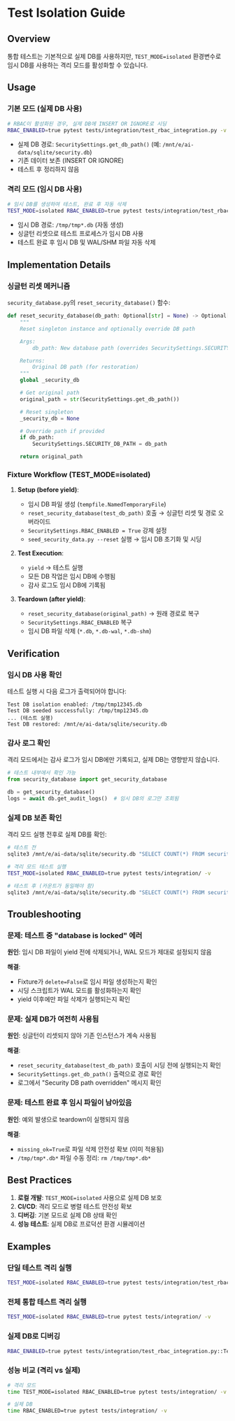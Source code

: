 # Test Isolation Guide

## Overview

통합 테스트는 기본적으로 실제 DB를 사용하지만, `TEST_MODE=isolated` 환경변수로 임시 DB를 사용하는 격리 모드를 활성화할 수 있습니다.

## Usage

### 기본 모드 (실제 DB 사용)

```bash
# RBAC이 활성화된 경우, 실제 DB에 INSERT OR IGNORE로 시딩
RBAC_ENABLED=true pytest tests/integration/test_rbac_integration.py -v
```

- 실제 DB 경로: `SecuritySettings.get_db_path()` (예: `/mnt/e/ai-data/sqlite/security.db`)
- 기존 데이터 보존 (INSERT OR IGNORE)
- 테스트 후 정리하지 않음

### 격리 모드 (임시 DB 사용)

```bash
# 임시 DB를 생성하여 테스트, 완료 후 자동 삭제
TEST_MODE=isolated RBAC_ENABLED=true pytest tests/integration/test_rbac_integration.py -v
```

- 임시 DB 경로: `/tmp/tmp*.db` (자동 생성)
- 싱글턴 리셋으로 테스트 프로세스가 임시 DB 사용
- 테스트 완료 후 임시 DB 및 WAL/SHM 파일 자동 삭제

## Implementation Details

### 싱글턴 리셋 메커니즘

`security_database.py`의 `reset_security_database()` 함수:

```python
def reset_security_database(db_path: Optional[str] = None) -> Optional[str]:
    """
    Reset singleton instance and optionally override DB path

    Args:
        db_path: New database path (overrides SecuritySettings.SECURITY_DB_PATH)

    Returns:
        Original DB path (for restoration)
    """
    global _security_db

    # Get original path
    original_path = str(SecuritySettings.get_db_path())

    # Reset singleton
    _security_db = None

    # Override path if provided
    if db_path:
        SecuritySettings.SECURITY_DB_PATH = db_path

    return original_path
```

### Fixture Workflow (TEST_MODE=isolated)

1. **Setup (before yield)**:
   - 임시 DB 파일 생성 (`tempfile.NamedTemporaryFile`)
   - `reset_security_database(test_db_path)` 호출 → 싱글턴 리셋 및 경로 오버라이드
   - `SecuritySettings.RBAC_ENABLED = True` 강제 설정
   - `seed_security_data.py --reset` 실행 → 임시 DB 초기화 및 시딩

2. **Test Execution**:
   - `yield` → 테스트 실행
   - 모든 DB 작업은 임시 DB에 수행됨
   - 감사 로그도 임시 DB에 기록됨

3. **Teardown (after yield)**:
   - `reset_security_database(original_path)` → 원래 경로로 복구
   - `SecuritySettings.RBAC_ENABLED` 복구
   - 임시 DB 파일 삭제 (`*.db`, `*.db-wal`, `*.db-shm`)

## Verification

### 임시 DB 사용 확인

테스트 실행 시 다음 로그가 출력되어야 합니다:

```
Test DB isolation enabled: /tmp/tmp12345.db
Test DB seeded successfully: /tmp/tmp12345.db
... (테스트 실행)
Test DB restored: /mnt/e/ai-data/sqlite/security.db
```

### 감사 로그 확인

격리 모드에서는 감사 로그가 임시 DB에만 기록되고, 실제 DB는 영향받지 않습니다.

```python
# 테스트 내부에서 확인 가능
from security_database import get_security_database

db = get_security_database()
logs = await db.get_audit_logs()  # 임시 DB의 로그만 조회됨
```

### 실제 DB 보존 확인

격리 모드 실행 전후로 실제 DB를 확인:

```bash
# 테스트 전
sqlite3 /mnt/e/ai-data/sqlite/security.db "SELECT COUNT(*) FROM security_audit_logs;"

# 격리 모드 테스트 실행
TEST_MODE=isolated RBAC_ENABLED=true pytest tests/integration/ -v

# 테스트 후 (카운트가 동일해야 함)
sqlite3 /mnt/e/ai-data/sqlite/security.db "SELECT COUNT(*) FROM security_audit_logs;"
```

## Troubleshooting

### 문제: 테스트 중 "database is locked" 에러

**원인**: 임시 DB 파일이 yield 전에 삭제되거나, WAL 모드가 제대로 설정되지 않음

**해결**:
- Fixture가 `delete=False`로 임시 파일 생성하는지 확인
- 시딩 스크립트가 WAL 모드를 활성화하는지 확인
- yield 이후에만 파일 삭제가 실행되는지 확인

### 문제: 실제 DB가 여전히 사용됨

**원인**: 싱글턴이 리셋되지 않아 기존 인스턴스가 계속 사용됨

**해결**:
- `reset_security_database(test_db_path)` 호출이 시딩 전에 실행되는지 확인
- `SecuritySettings.get_db_path()` 출력으로 경로 확인
- 로그에서 "Security DB path overridden" 메시지 확인

### 문제: 테스트 완료 후 임시 파일이 남아있음

**원인**: 예외 발생으로 teardown이 실행되지 않음

**해결**:
- `missing_ok=True`로 파일 삭제 안전성 확보 (이미 적용됨)
- `/tmp/tmp*.db*` 파일 수동 정리: `rm /tmp/tmp*.db*`

## Best Practices

1. **로컬 개발**: `TEST_MODE=isolated` 사용으로 실제 DB 보호
2. **CI/CD**: 격리 모드로 병렬 테스트 안전성 확보
3. **디버깅**: 기본 모드로 실제 DB 상태 확인
4. **성능 테스트**: 실제 DB로 프로덕션 환경 시뮬레이션

## Examples

### 단일 테스트 격리 실행

```bash
TEST_MODE=isolated RBAC_ENABLED=true pytest tests/integration/test_rbac_integration.py::TestRBACIntegration::test_guest_denied_execute_python -v
```

### 전체 통합 테스트 격리 실행

```bash
TEST_MODE=isolated RBAC_ENABLED=true pytest tests/integration/ -v
```

### 실제 DB로 디버깅

```bash
RBAC_ENABLED=true pytest tests/integration/test_rbac_integration.py::TestRBACIntegration::test_developer_allowed_execute_python -v -s
```

### 성능 비교 (격리 vs 실제)

```bash
# 격리 모드
time TEST_MODE=isolated RBAC_ENABLED=true pytest tests/integration/ -v

# 실제 DB
time RBAC_ENABLED=true pytest tests/integration/ -v
```
